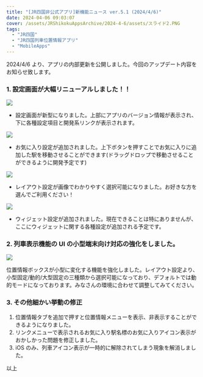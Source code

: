 ```yaml
---
title: "[JR四国非公式アプリ]新機能ニュース ver.5.1 (2024/4/6)"
date: 2024-04-06 09:03:07
cover: /assets/JRShikokuAppsArchive/2024-4-6/assets/スライド2.PNG
tags:
  - "JR四国"
  - "JR四国列車位置情報アプリ"
  - "MobileApps"
---
```


2024/4/6 より、アプリの内部更新を公開しました。今回のアップデート内容をお知らせ致します。

### **1\. 設定画面が大幅リニューアルしました！！**

![](/assets/JRShikokuAppsArchive/2024-4-6/assets/スライド2.PNG)

- 設定画面が新型になりました。上部にアプリのバージョン情報が表示され、下に各種設定項目と開発系リンクが表示されます。

![](/assets/JRShikokuAppsArchive/2024-4-6/assets/スライド4.PNG)

- お気に入り設定が追加されました。上下ボタンを押すことでお気に入りに追加した駅を移動させることができます(ドラッグドロップで移動させることができるように開発予定です)

![](/assets/JRShikokuAppsArchive/2024-4-6/assets/スライド3.PNG)

- レイアウト設定が画像でわかりやすく選択可能になりました。お好きな方を選んでご利用ください！

![](/assets/JRShikokuAppsArchive/2024-4-6/assets/スライド5.PNG)

- ウィジェット設定が追加されました。現在できることは特にありませんが、ここにウィジェットに関する各種設定が追加される予定です。

### **2\. 列車表示機能の UI の小型端末向け対応の強化をしました。**

![](/assets/JRShikokuAppsArchive/2024-4-6/assets/スライド6.PNG)

位置情報ボックスが小型に変化する機能を強化しました。レイアウト設定より、小型固定/動的/大型固定の三種類から選択可能になっており、デフォルトでは動的モードになっております。みなさんの環境に合わせて調整してみてください。

### **3\. その他細かい挙動の修正**

1. 位置情報タブを追加で押すと位置情報メニューを表示、非表示することができるようになりました。
2. リンクメニューで表示されるお気に入り駅名標のお気に入りアイコン表示がおかしかった問題を修正しました。
3. iOS のみ、列車アイコン表示が一時的に解除されてしまう現象を解消しました。

以上
